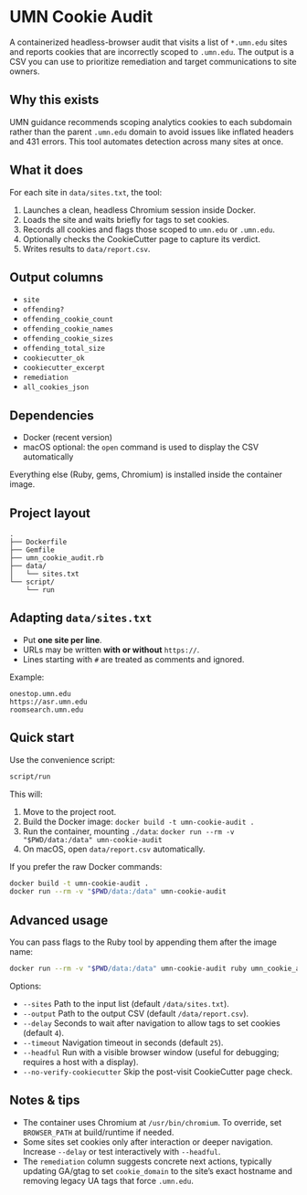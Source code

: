 # UMN Cookie Audit

A containerized headless-browser audit that visits a list of `*.umn.edu` sites
and reports cookies that are incorrectly scoped to `.umn.edu`. The output is a
CSV you can use to prioritize remediation and target communications to site
owners.

## Why this exists

UMN guidance recommends scoping analytics cookies to each subdomain rather than
the parent `.umn.edu` domain to avoid issues like inflated headers and 431
errors. This tool automates detection across many sites at once.

## What it does

For each site in `data/sites.txt`, the tool:

1. Launches a clean, headless Chromium session inside Docker.
2. Loads the site and waits briefly for tags to set cookies.
3. Records all cookies and flags those scoped to `umn.edu` or `.umn.edu`.
4. Optionally checks the CookieCutter page to capture its verdict.
5. Writes results to `data/report.csv`.

## Output columns

- `site`
- `offending?`
- `offending_cookie_count`
- `offending_cookie_names`
- `offending_cookie_sizes`
- `offending_total_size`
- `cookiecutter_ok`
- `cookiecutter_excerpt`
- `remediation`
- `all_cookies_json`

## Dependencies

- Docker (recent version)
- macOS optional: the `open` command is used to display the CSV automatically

Everything else (Ruby, gems, Chromium) is installed inside the container image.

## Project layout

```
.
├── Dockerfile
├── Gemfile
├── umn_cookie_audit.rb
├── data/
│   └── sites.txt
└── script/
    └── run
```

## Adapting `data/sites.txt`

- Put **one site per line**.
- URLs may be written **with or without** `https://`.
- Lines starting with `#` are treated as comments and ignored.

Example:

```
onestop.umn.edu
https://asr.umn.edu
roomsearch.umn.edu
```

## Quick start

Use the convenience script:

```bash
script/run
```

This will:

1. Move to the project root.
2. Build the Docker image: `docker build -t umn-cookie-audit .`
3. Run the container, mounting `./data`: `docker run --rm -v "$PWD/data:/data" umn-cookie-audit`
4. On macOS, open `data/report.csv` automatically.

If you prefer the raw Docker commands:

```bash
docker build -t umn-cookie-audit .
docker run --rm -v "$PWD/data:/data" umn-cookie-audit
```

## Advanced usage

You can pass flags to the Ruby tool by appending them after the image name:

```bash
docker run --rm -v "$PWD/data:/data" umn-cookie-audit ruby umn_cookie_audit.rb --sites /data/sites.txt --output /data/report.csv --delay 6 --timeout 30 --no-verify-cookiecutter
```

Options:

- `--sites` Path to the input list (default `/data/sites.txt`).
- `--output` Path to the output CSV (default `/data/report.csv`).
- `--delay` Seconds to wait after navigation to allow tags to set cookies (default `4`).
- `--timeout` Navigation timeout in seconds (default `25`).
- `--headful` Run with a visible browser window (useful for debugging; requires a host with a display).
- `--no-verify-cookiecutter` Skip the post-visit CookieCutter page check.

## Notes & tips

- The container uses Chromium at `/usr/bin/chromium`. To override, set
  `BROWSER_PATH` at build/runtime if needed.
- Some sites set cookies only after interaction or deeper navigation. Increase
  `--delay` or test interactively with `--headful`.
- The `remediation` column suggests concrete next actions, typically updating
  GA/gtag to set `cookie_domain` to the site’s exact hostname and removing
  legacy UA tags that force `.umn.edu`.
